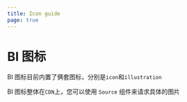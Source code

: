 ```yaml
---
title: Icon guide
page: true
---
```


<script setup>
const demos = import.meta.globEager('../../../demos/bole-design/cdn/*/*.vue')
</script>

# BI 图标

BI 图标目前内置了俩套图标，分别是`icon`和`illustration`

BI 图标整体在`CDN`上，您可以使用 `Source` 组件来请求具体的图片
